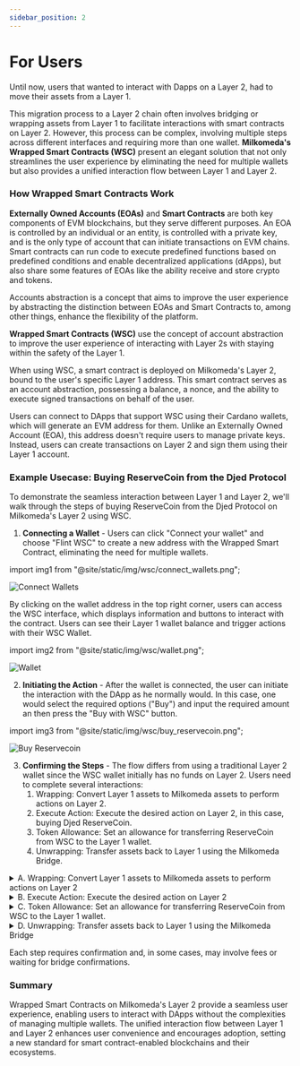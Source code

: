 ```yaml
---
sidebar_position: 2
---
```



# For Users

Until now, users that wanted to interact with Dapps on a Layer 2, had to move their assets from a Layer 1.

This migration process to a Layer 2 chain often involves bridging or wrapping assets from Layer 1 to facilitate interactions with smart contracts on Layer 2. However, this process can be complex, involving multiple steps across different interfaces and requiring more than one wallet. **Milkomeda's Wrapped Smart Contracts (WSC)** present an elegant solution that not only streamlines the user experience by eliminating the need for multiple wallets but also provides a unified interaction flow between Layer 1 and Layer 2.


### How Wrapped Smart Contracts Work

**Externally Owned Accounts (EOAs)** and **Smart Contracts** are both key components of EVM blockchains, but they serve different purposes. An EOA is controlled by an individual or an entity, is controlled with a private key, and is the only type of account that can initiate transactions on EVM chains. Smart contracts can run code to execute predefined functions based on predefined conditions and enable decentralized applications (dApps), but also share some features of EOAs like the ability receive and store crypto and tokens. 

Accounts abstraction is a concept that aims to improve the user experience by abstracting the distinction between EOAs and Smart Contracts to, among other things, enhance the flexibility of the platform.

**Wrapped Smart Contracts (WSC)** use the concept of account abstraction to improve the user experience of interacting with Layer 2s with staying within the safety of the Layer 1.


When using WSC, a smart contract is deployed on Milkomeda's Layer 2, bound to the user's specific Layer 1 address. This smart contract serves as an account abstraction, possessing a balance, a nonce, and the ability to execute signed transactions on behalf of the user.

Users can connect to DApps that support WSC using their Cardano wallets, which will generate an EVM address for them. Unlike an Externally Owned Account (EOA), this address doesn't require users to manage private keys. Instead, users can create transactions on Layer 2 and sign them using their Layer 1 account.

### Example Usecase: Buying ReserveCoin from the Djed Protocol
To demonstrate the seamless interaction between Layer 1 and Layer 2, we'll walk through the steps of buying ReserveCoin from the Djed Protocol on Milkomeda's Layer 2 using WSC.


1. **Connecting a Wallet** - Users can click "Connect your wallet" and choose "Flint WSC" to create a new address with the Wrapped Smart Contract, eliminating the need for multiple wallets.


import img1 from "@site/static/img/wsc/connect_wallets.png";


<img
  src={img1}
  className="img-full"
  alt="Connect Wallets"
/>


By clicking on the wallet address in the top right corner, users can access the WSC interface, which displays information and buttons to interact with the contract. Users can see their Layer 1 wallet balance and trigger actions with their WSC Wallet.

import img2 from "@site/static/img/wsc/wallet.png";

<img
  src={img2}
  className="img-full"
  alt="Wallet"
/>



2. **Initiating the Action** - After the wallet is connected, the user can initiate the interaction with the DApp as he normally would. In this case, one would select the required options ("Buy") and input the required amount an then press the "Buy with WSC" button.


import img3 from "@site/static/img/wsc/buy_reservecoin.png";

<img
  src={img3}
  className="img-full"
  alt="Buy Reservecoin"
/>


3. **Confirming the Steps**  - The flow differs from using a traditional Layer 2 wallet since the WSC wallet initially has no funds on Layer 2. Users need to complete several interactions:
    1. Wrapping: Convert Layer 1 assets to Milkomeda assets to perform actions on Layer 2.
    1. Execute Action: Execute the desired action on Layer 2, in this case, buying Djed ReserveCoin.
    1. Token Allowance: Set an allowance for transferring ReserveCoin from WSC to the Layer 1 wallet.
    1. Unwrapping: Transfer assets back to Layer 1 using the Milkomeda Bridge.


<details><summary>A. Wrapping: Convert Layer 1 assets to Milkomeda assets to perform actions on Layer 2</summary>
<p>

The first step is to convert the Mainchain assets into Milkomeda assets, knowns as wrapping, for them to be available to perform the action on the Layer 2. In this example we will be need 50.9 TADA to buy the Reservecoin and we will need to wrap an additional 4.2 TADA to cover transaction costs.

Example:

|  |  |
|---|---|
| Buy ReserveCoin | 50.9 TADA |
| Bridge fees | 1.1 TADA |
| Bridge Lock-up | 3 TADA |
| Estimated EVM fees |  ~0.1 TADA |
| Total | 55.1 TADA |


:::note
Wrapping transaction may take a few minutes (~4m).
:::


A few minutes after signing the transaction, a confirmation will be presented and the user can move to the next step. A link to the bridge transaction for wrapping the assets is also presented.

import img4 from "@site/static/img/wsc/djed_step1.png";

<img
  src={img4}
  className="img-full"
  alt="Step 1"
/>




At this point, the assets are now in the WSC on the Layer 2.

</p>
</details>


<details><summary>B. Execute Action: Execute the desired action on Layer 2</summary>
<p>

The second step is to execute the action on the Layer 2. In this case we are buying Djed ReserveCoin, so we will be swapping TADA for Djed ReserveCoin (MOR).

After confirming the transaction, a confirmation is presented with a link to the transaction on the Layer 2 (Milkomeda C1 Sidechain).


import img5 from "@site/static/img/wsc/djed_step2.png";

<img
  src={img5}
  className="img-full"
  alt="Step 2"
/>


After this step, the WSC holds the ReserveCoin.


</p>
</details>










<details><summary>C. Token Allowance: Set an allowance for transferring ReserveCoin from WSC to the Layer 1 wallet.</summary>
<p>

Because the call to transfer the tokens (ReserveCoin) held in the WSC to the Mainchain wallet will triggered by another contract, the user must set an allowance for this transfer in step 3.

After confirming the allowance change, a confirmation is presented with a link to the transaction on the Layer 2 (Milkomeda C1 Sidechain).


import img6 from "@site/static/img/wsc/djed_step3.png";

<img
  src={img6}
  className="img-full"
  alt="Step 3"
/>


After this step, the WSC still holds the ReserveCoin.


</p>
</details>

<details><summary>D. Unwrapping: Transfer assets back to Layer 1 using the Milkomeda Bridge</summary>
<p>

The final step will transfer the asset (ReserveCoin in this example) to the Layer 1. WSC will seamlessly interact with the Milkomeda Bridge. Once bridge confirmations are complete, the assets will be securely returned to the mainchain wallet.


import img7 from "@site/static/img/wsc/djed_step4.png";

<img
  src={img7}
  className="img-full"
  alt="Step 7"
/>



Example:
Is this example, 50 ReserveCoin will be transferred to the Layer 1 Wallet, while paying 1 TADA in bridge fees. The Initial deposit of 3 TADA will be released

| | |
|---|---|
| Bridge fees | 1 TADA |
| You'll transfer | 50 RC |
| Deposit Release | 3 TADA |


</p>
</details>


Each step requires confirmation and, in some cases, may involve fees or waiting for bridge confirmations.

### Summary
Wrapped Smart Contracts on Milkomeda's Layer 2 provide a seamless user experience, enabling users to interact with DApps without the complexities of managing multiple wallets. The unified interaction flow between Layer 1 and Layer 2 enhances user convenience and encourages adoption, setting a new standard for smart contract-enabled blockchains and their ecosystems.
